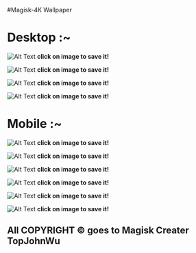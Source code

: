  #Magisk-4K Wallpaper
 # Desktop :~

![Alt Text](https://raw.githubusercontent.com/fahad15090/Magisk-Wallpaper/main/magisk-4K-full-01.png?token=AOP7TQBX3SBDU22HEVLBWALBA5QMO)
**click on image to save it!**

![Alt Text](https://raw.githubusercontent.com/fahad15090/Magisk-Wallpaper/main/magisk-4K-full-black-blue_magisk-4K-black.png?token=AOP7TQANOKQWW3XGZOE7NM3BA5Q2S)
**click on image to save it!**

![Alt Text](https://raw.githubusercontent.com/fahad15090/Magisk-Wallpaper/main/magisk-4K-full-white-black_magisk-4K-black.png?token=AOP7TQE6AWPYNEI2H2BA4FDBA5Q4Q)
**click on image to save it!**

![Alt Text](https://raw.githubusercontent.com/fahad15090/Magisk-Wallpaper/main/magisk-mobile-full-01.png?token=AOP7TQCJ6X3S3Z5RSUEC3OLBA5RCC)
**click on image to save it!**

# Mobile :~

![Alt Text](https://raw.githubusercontent.com/fahad15090/Magisk-Wallpaper/main/magisk-mobile-full-black-01.png?token=AOP7TQBO4CU75HJ472CJYVDBA5RDS)
**click on image to save it!**

![Alt Text](https://raw.githubusercontent.com/fahad15090/Magisk-Wallpaper/main/magisk-mobile-full-left-01.png?token=AOP7TQANTVM45QJ3TYBF5ZLBA5RGY)
**click on image to save it!**

![Alt Text](https://raw.githubusercontent.com/fahad15090/Magisk-Wallpaper/main/magisk-mobile-left-01.png?token=AOP7TQEAIW7ER5XRAJBXAELBA5RKY)
**click on image to save it!**

![Alt Text](https://raw.githubusercontent.com/fahad15090/Magisk-Wallpaper/main/magisk-mobile-left-white-01.png?token=AOP7TQAUYIWBRCAXOQAIERTBA5ROM)
**click on image to save it!**

![Alt Text](https://raw.githubusercontent.com/fahad15090/Magisk-Wallpaper/main/magisk-mobile-right-01.png?token=AOP7TQAJ3CIZMEAA4YBCI4TBA5RQ2)
**click on image to save it!**

![Alt Text](https://raw.githubusercontent.com/fahad15090/Magisk-Wallpaper/main/magisk-mobile-right-black-01%20(2).png?token=AOP7TQBBJZEY6J7AL3J7DDLBA5RSG)
**click on image to save it!**

## All COPYRIGHT ©️ goes to Magisk Creater TopJohnWu
